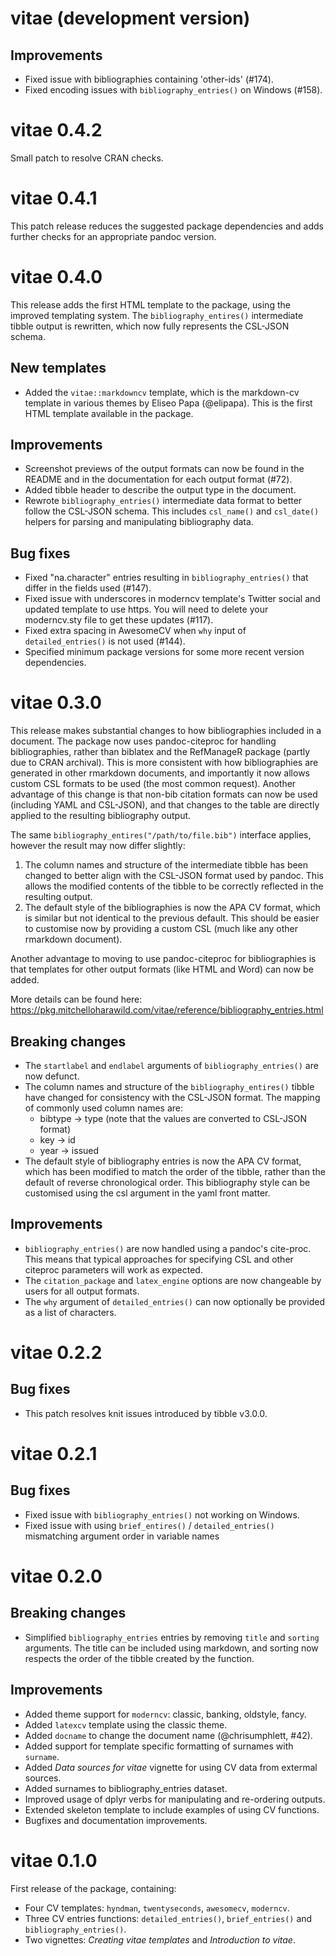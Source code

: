 # vitae (development version)

## Improvements

* Fixed issue with bibliographies containing 'other-ids' (#174).
* Fixed encoding issues with `bibliography_entries()` on Windows (#158).

# vitae 0.4.2

Small patch to resolve CRAN checks.

# vitae 0.4.1

This patch release reduces the suggested package dependencies and adds further
checks for an appropriate pandoc version.

# vitae 0.4.0

This release adds the first HTML template to the package, using the improved
templating system. The `bibliography_entires()` intermediate tibble output is
rewritten, which now fully represents the CSL-JSON schema.

## New templates

* Added the `vitae::markdowncv` template, which is the markdown-cv template in
  various themes by Eliseo Papa (@elipapa). This is the first HTML template 
  available in the package.

## Improvements

* Screenshot previews of the output formats can now be found in the README and 
  in the documentation for each output format (#72).
* Added tibble header to describe the output type in the document.
* Rewrote `bibliography_entries()` intermediate data format to better follow
  the CSL-JSON schema. This includes `csl_name()` and `csl_date()` helpers for
  parsing and manipulating bibliography data.

## Bug fixes

* Fixed "na.character" entries resulting in `bibliography_entries()` that differ
  in the fields used (#147).
* Fixed issue with underscores in moderncv template's Twitter social and updated
  template to use https. You will need to delete your moderncv.sty file to get
  these updates (#117).
* Fixed extra spacing in AwesomeCV when `why` input of `detailed_entries()` is 
  not used (#144).
* Specified minimum package versions for some more recent version dependencies.

# vitae 0.3.0

This release makes substantial changes to how bibliographies included in a
document. The package now uses pandoc-citeproc for handling bibliographies, 
rather than biblatex and the RefManageR package (partly due to CRAN archival).
This is more consistent with how bibliographies are generated in other rmarkdown
documents, and importantly it now allows custom CSL formats to be used (the most
common request). Another advantage of this change is that non-bib citation 
formats can now be used (including YAML and CSL-JSON), and that changes to the 
table are directly applied to the resulting bibliography output.

The same `bibliography_entires("/path/to/file.bib")` interface 
applies, however the result may now differ slightly:
1. The column names and structure of the intermediate tibble has been changed to
   better align with the CSL-JSON format used by pandoc. This allows the 
   modified contents of the tibble to be correctly reflected in the resulting 
   output.
2. The default style of the bibliographies is now the APA CV format, which is 
   similar but not identical to the previous default. This should be easier
   to customise now by providing a custom CSL (much like any other rmarkdown
   document).

Another advantage to moving to use pandoc-citeproc for bibliographies is that
templates for other output formats (like HTML and Word) can now be added.

More details can be found here: https://pkg.mitchelloharawild.com/vitae/reference/bibliography_entries.html

## Breaking changes

* The `startlabel` and `endlabel` arguments of `bibliography_entries()` are now
  defunct.
* The column names and structure of the `bibliography_entires()` tibble have
  changed for consistency with the CSL-JSON format. The mapping of commonly used
  column names are:
  - bibtype -> type (note that the values are converted to CSL-JSON format)
  - key -> id
  - year -> issued
* The default style of bibliography entries is now the APA CV format, which has
  been modified to match the order of the tibble, rather than the default of
  reverse chronological order. This bibliography style can be customised using 
  the csl argument in the yaml front matter.
  
## Improvements

* `bibliography_entries()` are now handled using a pandoc's cite-proc. This
  means that typical approaches for specifying CSL and other citeproc parameters
  will work as expected.
* The `citation_package` and `latex_engine` options are now changeable by users 
  for all output formats.
* The `why` argument of `detailed_entries()` can now optionally be provided as a
  list of characters.

# vitae 0.2.2

## Bug fixes

* This patch resolves knit issues introduced by tibble v3.0.0.

# vitae 0.2.1

## Bug fixes

* Fixed issue with `bibliography_entries()` not working on Windows.
* Fixed issue with using `brief_entires()` / `detailed_entries()` mismatching 
  argument order in variable names

# vitae 0.2.0

## Breaking changes

* Simplified `bibliography_entries` entries by removing `title` and `sorting`
  arguments. The title can be included using markdown, and sorting now respects
  the order of the tibble created by the function.

## Improvements

* Added theme support for `moderncv`: classic, banking, oldstyle, fancy.
* Added `latexcv` template using the classic theme.
* Added `docname` to change the document name (@chrisumphlett, #42).
* Added support for template specific formatting of surnames with `surname`.
* Added *Data sources for vitae* vignette for using CV data from extermal sources.
* Added surnames to bibliography_entries dataset.
* Improved usage of dplyr verbs for manipulating and re-ordering outputs.
* Extended skeleton template to include examples of using CV functions.
* Bugfixes and documentation improvements.

# vitae 0.1.0

First release of the package, containing:
* Four CV templates: `hyndman`, `twentyseconds`, `awesomecv`, `moderncv`.
* Three CV entries functions: `detailed_entries()`, `brief_entries()` and
  `bibliography_entries()`.
* Two vignettes: *Creating vitae templates* and *Introduction to vitae*.
